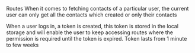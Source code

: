 




Routes
When it comes to fetching contacts of a particular user, the current user can only get all the contacts which created or only their contacts

When a user logs in, a token is created, this token is stored in the local storage and will enable the user to keep accessing routes where the permission is required until the token is expired.
Token lasts from 1 minute to few weeks